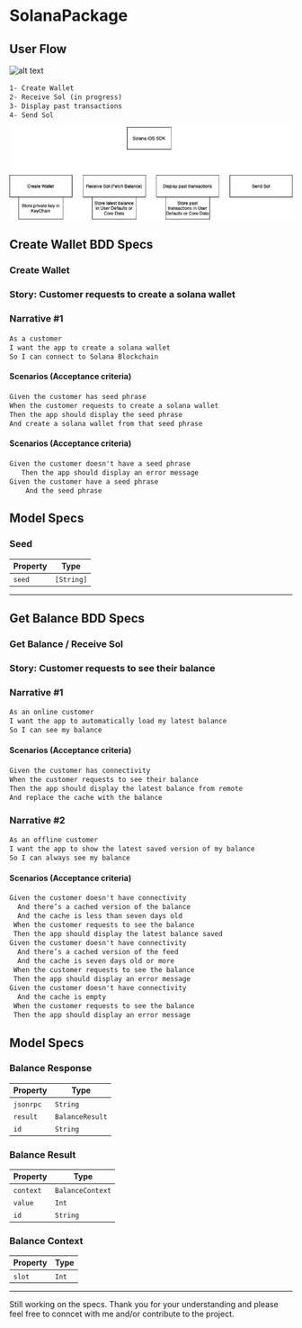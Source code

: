 # SolanaPackage

## User Flow
![alt text](https://github.com/denizTutuncu/SolanaPackage/blob/main/SolanaiOS/Diagrams/UserFlow?raw=true)

```
1- Create Wallet
2- Receive Sol (in progress)
3- Display past transactions
4- Send Sol
```

![alt text](https://github.com/denizTutuncu/SolanaPackage/blob/main/SolanaiOS/Diagrams/SOLiOSSDK.jpg?raw=true)

## Create Wallet BDD Specs

### Create Wallet
### Story: Customer requests to create a solana wallet

### Narrative #1
```
As a customer
I want the app to create a solana wallet
So I can connect to Solana Blockchain
```

#### Scenarios (Acceptance criteria)

```
Given the customer has seed phrase
When the customer requests to create a solana wallet
Then the app should display the seed phrase
And create a solana wallet from that seed phrase
```

#### Scenarios (Acceptance criteria)

```
Given the customer doesn't have a seed phrase
   Then the app should display an error message
Given the customer have a seed phrase
    And the seed phrase 
```

## Model Specs

### Seed

| Property      | Type                |
|---------------|---------------------|
| `seed`        | `[String]`          |


----------------

## Get Balance BDD Specs

### Get Balance / Receive Sol
### Story: Customer requests to see their balance

### Narrative #1
```
As an online customer
I want the app to automatically load my latest balance
So I can see my balance
```
#### Scenarios (Acceptance criteria)

```
Given the customer has connectivity
When the customer requests to see their balance
Then the app should display the latest balance from remote
And replace the cache with the balance
```

### Narrative #2

```
As an offline customer
I want the app to show the latest saved version of my balance
So I can always see my balance
```

#### Scenarios (Acceptance criteria)

```
Given the customer doesn't have connectivity
  And there’s a cached version of the balance
  And the cache is less than seven days old
 When the customer requests to see the balance
 Then the app should display the latest balance saved
Given the customer doesn't have connectivity
  And there’s a cached version of the feed
  And the cache is seven days old or more
 When the customer requests to see the balance
 Then the app should display an error message
Given the customer doesn't have connectivity
  And the cache is empty
 When the customer requests to see the balance
 Then the app should display an error message
```

## Model Specs

### Balance Response

| Property      | Type                |
|---------------|---------------------|
| `jsonrpc`     | `String`            |
| `result`      | `BalanceResult`     |
| `id`          | `String`            |

### Balance Result
| Property      | Type                |
|---------------|---------------------|
| `context`     | `BalanceContext`    |
| `value`       | `Int`               |
| `id`          | `String`            |

### Balance Context
| Property      | Type                |
|---------------|---------------------|
| `slot`        | `Int`               |

-----------------

Still working on the specs. Thank you for your understanding and please feel free to conncet with me and/or contribute to the project.
